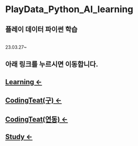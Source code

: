 # PlayData_Python_AI_learning
플레이 데이터 파이썬 학습
-
<br>
23.03.27~
 
<br>

 아래 링크를 누르시면 이동합니다.
-
[Learning <-](./02.program/Python/)
-
[CodingTeat(구) <-](./03.codingtest/)
-
[CodingTeat(연동) <-](https://github.com/parking-place/Coding_Test/)
-
[Study <-](https://github.com/parking-place/Coding_Test/Codingtest_Note/Study/)
-